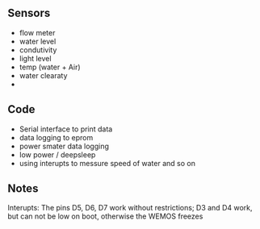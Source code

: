 ## Sensors
-  flow meter
-  water level
-  condutivity
-  light level
-  temp (water + Air)
-  water clearaty
-  

## Code 
-  Serial interface to print data
-  data logging to eprom
-  power smater data logging
-  low power / deepsleep
-  using interupts to messure speed of water and so on



## Notes
Interupts: The pins D5, D6, D7 work without restrictions; D3 and D4 work, but can not be low on boot, otherwise the WEMOS freezes